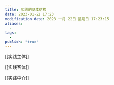 ```yaml
---
title: 实践的基本结构
date: 2023-01-22 17:23
modification date: 2023 一月 22日 星期日 17:23:15
aliases:
  - 
tags:
  - 
publish: "true"
---
```


[[实践主体]]

[[实践客体]]

[[实践中介]]
